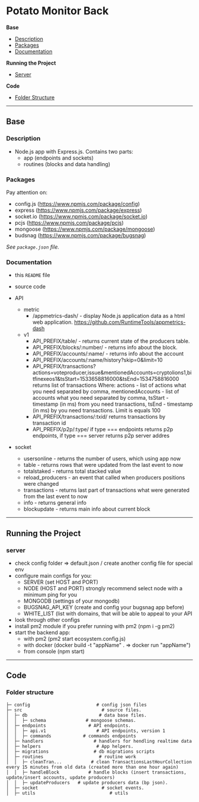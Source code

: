 # Potato Monitor Back

**Base**
- [Description](#description)
- [Packages](#packages)
- [Documentation](#documentation)

**Running the Project**
- [Server](#server)

**Code**
- [Folder Structure](#folder-structure)

***

## Base

### Description

- Node.js app with Express.js. Contains two parts:
    - app (endpoints and sockets)
    - routines (blocks and data handling)

### Packages

Pay attention on:
- config.js (https://www.npmjs.com/package/config)
- express (https://www.npmjs.com/package/express)
- socket.io (https://www.npmjs.com/package/socket.io)
- pcjs (https://www.npmjs.com/package/pcjs)
- mongoose (https://www.npmjs.com/package/mongoose)
- budsnag (https://www.npmjs.com/package/bugsnag)

_See `package.json` file._


### Documentation

- this `README` file
- source code
- API
    - metric
        - /appmetrics-dash/ - display Node.js application data as a html web application.
        https://github.com/RuntimeTools/appmetrics-dash
    - v1
        - API_PREFIX/table/ - returns current state of the producers table.
        - API_PREFIX/blocks/:number/ - returns info about the block.
        - API_PREFIX/accounts/:name/ - returns info about the account
        - API_PREFIX/accounts/:name/history?skip=0&limit=10
        - API_PREFIX/transactions?actions=voteproducer,issue&mentionedAccounts=cryptolions1,bitfinexeos1&tsStart=1533658816000&tsEnd=1534758816000 returns list of transactions
        Where: actions - list of actions what you need separated by comma, mentionedAccounts - list of accounts what you need separated by comma, tsStart - timestamp (in ms) from you need transactions, tsEnd - timestamp (in ms) by you need transactions.
        Limit is equals 100
        - API_PREFIX/transactions/:txid/ returns transactions by transaction id
        - API_PREFIX/p2p/:type/ if type === endpoints returns p2p endpoints, if type === server returns p2p server addres

- socket
    - usersonline - returns the number of users, which using app now
    - table - returns rows that were updated from the last event to now
    - totalstaked - returns total stacked value
    - reload_producers - an event that called when producers positions were changed
    - transactions - returns last part of transactions what were generated from the last event to now
    - info - returns general info
    - blockupdate - returns main info about current block



***

## Running the Project

### server
- check config folder => default.json / create another config file for special env
- configure main configs for you:
    - SERVER (set HOST and PORT)
    - NODE (HOST and PORT) strongly recommend select node with a minimum ping for you
    - MONGODB (settings of your mongodb)
    - BUGSNAG_API_KEY (create and config your bugsnag app before)
    - WHITE_LIST (list with domains, that will be able to appeal to your API
- look through other configs
- install pm2 module if you prefer running with pm2 (npm i -g pm2)
- start the backend app:
    - with pm2 (pm2 start ecosystem.config.js)
    - with docker (docker build -t "appName" . => docker run "appName")
    - from console (npm start)

***

## Code

### Folder structure

```
├─ config                         # config json files
├─ src                              # source files.
│  ├─ db                           # data base files.
│  │  ├─ schema               # mongoose schemas.
│  ├─ endpoints                # API endpoints.
│  │  ├─ api.v1                   # API endpoints, version 1
│  │  ├─ commands            # commands endpoints
│  ├─ handlers                   # handlers for hendling realtime data
│  ├─ helpers                     # App helpers.
│  ├─ migrations                 # db migrations scripts
│  ├─ routines                     # routine work
│  │  ├─ cleanTran...           # clean TransactionsLastHourCollection every 15 minutes from old data (created more than one hour again)
│  │  ├─ handleBlock           # handle blocks (insert transactions, update/insert accounts, update producers)
│  │  ├─ updateProducers   # update producers data (bp json).
│  ├─ socket                        # socket events.
│  ├─ utils                            # utils
```





